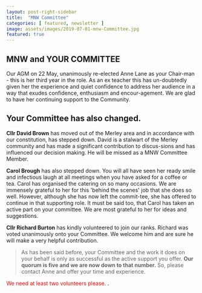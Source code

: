 ```yaml
---
layout: post-right-sidebar
title:  "MNW Committee"
categories: [ featured, newsletter ]
image: assets/images/2019-07-01-mnw-Committee.jpg
featured: true
---
```


## MNW and YOUR COMMITTEE 
Our AGM on 22 May, unanimously re-elected Anne Lane as your Chair-man - this is her third year in 
the role. As an ex teacher this has un-doubtedly given her the experience and quiet confidence to 
address her audience in a way that exudes confidence, enthusiasm and encour-agement. We are glad to 
have her continuing support to the Community. 

## Your Committee has also changed. 

**Cllr David Brown** has moved out of the Merley area and in accordance with our constitution, 
has stepped down. David is a stalwart of the Merley community and has made a significant 
contribution to discus-sions and has influenced our decision making. He will be missed as 
a MNW Committee Member.

**Carol Brough** has also stepped down. You will all have seen her ready smile and infectious laugh 
at all meetings when you have asked for a coffee or tea. Carol has organised the catering on so 
many occasions. We are immensely grateful to her for this 'behind the scenes' job that she does 
so well. However, although she has now left the commit-tee, she has offered to continue in that 
supporting role. It must be said too, that Carol has taken an active part on your committee. We are 
most grateful to her for ideas and suggestions. 

**Cllr Richard Burton** has kindly volunteered to join our ranks. Richard was voted unanimously onto 
your Committee. We welcome him and are sure he will make a very helpful contribution. 

>As has been said before, your Committee and the work it does on your behalf is only as successful 
>as the active support you offer. **Our quorum is five and we are now down to that number.** 
>So, please contact Anne and offer your time and experience. 

<span style="color:red"> We need at least two volunteers please. </span>. 